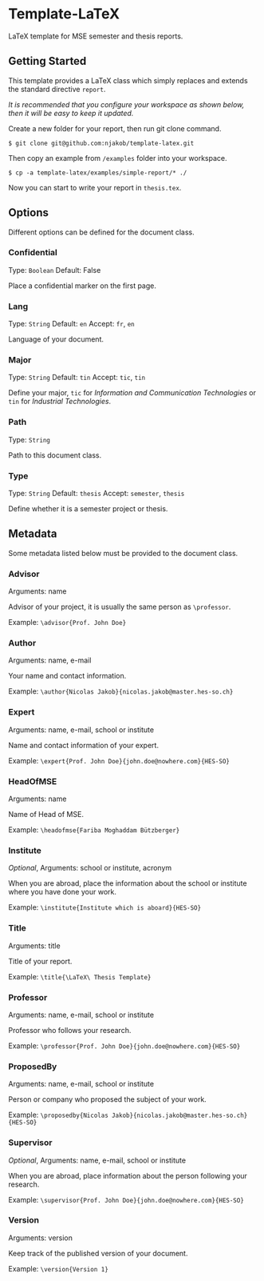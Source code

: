 
# Template-LaTeX

LaTeX template for MSE semester and thesis reports.

## Getting Started

This template provides a LaTeX class which simply replaces and extends the standard directive `report`.

*It is recommended that you configure your workspace as shown below, then it will be easy to keep it updated.*

Create a new folder for your report, then run git clone command.

```shell
$ git clone git@github.com:njakob/template-latex.git
```

Then copy an example from `/examples` folder into your workspace.
```shell
$ cp -a template-latex/examples/simple-report/* ./
```

Now you can start to write your report in `thesis.tex`.

## Options

Different options can be defined for the document class.

### Confidential

Type: `Boolean` Default: False

Place a confidential marker on the first page.

### Lang

Type: `String` Default: `en`
Accept: `fr`, `en`

Language of your document.

### Major

Type: `String` Default: `tin`
Accept: `tic`, `tin` 

Define your major, `tic` for *Information and Communication Technologies* or `tin` for *Industrial Technologies*.

### Path

Type: `String`

Path to this document class.

### Type

Type: `String` Default: `thesis`
Accept: `semester`, `thesis`

Define whether it is a semester project or thesis.

## Metadata

Some metadata listed below must be provided to the document class.

### Advisor

Arguments: name

Advisor of your project, it is usually the same person as `\professor`.

Example: `\advisor{Prof. John Doe}`

### Author

Arguments: name, e-mail

Your name and contact information.

Example: `\author{Nicolas Jakob}{nicolas.jakob@master.hes-so.ch}`

### Expert

Arguments: name, e-mail, school or institute

Name and contact information of your expert.

Example: `\expert{Prof. John Doe}{john.doe@nowhere.com}{HES-SO}`

### HeadOfMSE

Arguments: name

Name of Head of MSE.

Example: `\headofmse{Fariba Moghaddam Bützberger}`

### Institute

*Optional*,
Arguments: school or institute, acronym

When you are abroad, place the information about the school or institute where you have done your work.

Example: `\institute{Institute which is aboard}{HES-SO}`

### Title

Arguments: title

Title of your report.

Example: `\title{\LaTeX\ Thesis Template}`

### Professor

Arguments: name, e-mail, school or institute

Professor who follows your research.

Example: `\professor{Prof. John Doe}{john.doe@nowhere.com}{HES-SO}`

### ProposedBy

Arguments: name, e-mail, school or institute

Person or company who proposed the subject of your work.

Example: `\proposedby{Nicolas Jakob}{nicolas.jakob@master.hes-so.ch}{HES-SO}`

### Supervisor

*Optional*,
Arguments: name, e-mail, school or institute

When you are abroad, place information about the person following your research.

Example: `\supervisor{Prof. John Doe}{john.doe@nowhere.com}{HES-SO}`

### Version

Arguments: version

Keep track of the published version of your document.

Example: `\version{Version 1}`
